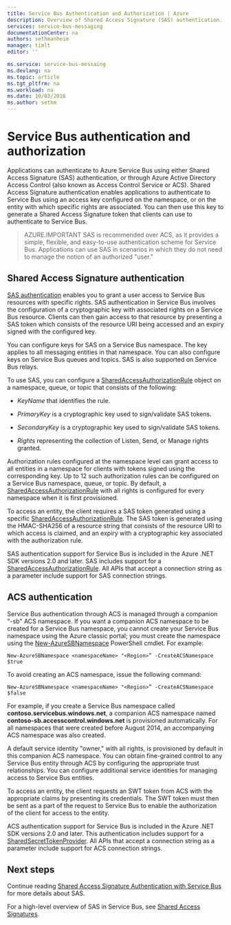 ```yaml
---
title: Service Bus Authentication and Authorization | Azure
description: Overview of Shared Access Signature (SAS) authentication.
services: service-bus-messaging
documentationCenter: na
authors: sethmanheim
manager: timlt
editor: ''

ms.service: service-bus-messaing
ms.devlang: na
ms.topic: article
ms.tgt_pltfrm: na
ms.workload: na
ms.date: 10/03/2016
ms.author: sethm
---
```


# Service Bus authentication and authorization

Applications can authenticate to Azure Service Bus using either Shared Access Signature (SAS) authentication, or through Azure Active Directory Access Control (also known as Access Control Service or ACS). Shared Access Signature authentication enables applications to authenticate to Service Bus using an access key configured on the namespace, or on the entity with which specific rights are associated. You can then use this key to generate a Shared Access Signature token that clients can use to authenticate to Service Bus.

>AZURE.IMPORTANT SAS is recommended over ACS, as it provides a simple, flexible, and easy-to-use authentication scheme for Service Bus. Applications can use SAS in scenarios in which they do not need to manage the notion of an authorized "user."

## Shared Access Signature authentication

[SAS authentication](./service-bus-sas-overview.md) enables you to grant a user access to Service Bus resources with specific rights. SAS authentication in Service Bus involves the configuration of a cryptographic key with associated rights on a Service Bus resource. Clients can then gain access to that resource by presenting a SAS token which consists of the resource URI being accessed and an expiry signed with the configured key.

You can configure keys for SAS on a Service Bus namespace. The key applies to all messaging entities in that namespace. You can also configure keys on Service Bus queues and topics. SAS is also supported on Service Bus relays.

To use SAS, you can configure a [SharedAccessAuthorizationRule](https://msdn.microsoft.com/zh-cn/library/azure/microsoft.servicebus.messaging.sharedaccessauthorizationrule.aspx) object on a namespace, queue, or topic that consists of the following:

- *KeyName* that identifies the rule.

- *PrimaryKey* is a cryptographic key used to sign/validate SAS tokens.

- *SecondaryKey* is a cryptographic key used to sign/validate SAS tokens.

- *Rights* representing the collection of Listen, Send, or Manage rights granted.

Authorization rules configured at the namespace level can grant access to all entities in a namespace for clients with tokens signed using the corresponding key. Up to 12 such authorization rules can be configured on a Service Bus namespace, queue, or topic. By default, a [SharedAccessAuthorizationRule](https://msdn.microsoft.com/zh-cn/library/azure/microsoft.servicebus.messaging.sharedaccessauthorizationrule.aspx) with all rights is configured for every namespace when it is first provisioned.

To access an entity, the client requires a SAS token generated using a specific [SharedAccessAuthorizationRule](https://msdn.microsoft.com/zh-cn/library/azure/microsoft.servicebus.messaging.sharedaccessauthorizationrule.aspx). The SAS token is generated using the HMAC-SHA256 of a resource string that consists of the resource URI to which access is claimed, and an expiry with a cryptographic key associated with the authorization rule.

SAS authentication support for Service Bus is included in the Azure .NET SDK versions 2.0 and later. SAS includes support for a [SharedAccessAuthorizationRule](https://msdn.microsoft.com/zh-cn/library/azure/microsoft.servicebus.messaging.sharedaccessauthorizationrule.aspx). All APIs that accept a connection string as a parameter include support for SAS connection strings.

## ACS authentication

Service Bus authentication through ACS is managed through a companion "-sb" ACS namespace. If you want a companion ACS namespace to be created for a Service Bus namespace, you cannot create your Service Bus namespace using the Azure classic portal; you must create the namespace using the [New-AzureSBNamespace](https://msdn.microsoft.com/library/azure/dn495165.aspx) PowerShell cmdlet. For example:

```
New-AzureSBNamespace <namespaceName> "<Region>” -CreateACSNamespace $true
```

To avoid creating an ACS namespace, issue the following command:

```
New-AzureSBNamespace <namespaceName> "<Region>” -CreateACSNamespace $false
```

For example, if you create a Service Bus namespace called **contoso.servicebus.windows.net**, a companion ACS namespace named **contoso-sb.accesscontrol.windows.net** is provisioned automatically. For all namespaces that were created before August 2014, an accompanying ACS namespace was also created.

A default service identity "owner," with all rights, is provisioned by default in this companion ACS namespace. You can obtain fine-grained control to any Service Bus entity through ACS by configuring the appropriate trust relationships. You can configure additional service identities for managing access to Service Bus entities.

To access an entity, the client requests an SWT token from ACS with the appropriate claims by presenting its credentials. The SWT token must then be sent as a part of the request to Service Bus to enable the authorization of the client for access to the entity.

ACS authentication support for Service Bus is included in the Azure .NET SDK versions 2.0 and later. This authentication includes support for a [SharedSecretTokenProvider](https://msdn.microsoft.com/zh-cn/library/azure/microsoft.servicebus.sharedsecrettokenprovider.aspx). All APIs that accept a connection string as a parameter include support for ACS connection strings.

## Next steps

Continue reading [Shared Access Signature Authentication with Service Bus](./service-bus-shared-access-signature-authentication.md) for more details about SAS.

For a high-level overview of SAS in Service Bus, see [Shared Access Signatures](./service-bus-sas-overview.md).